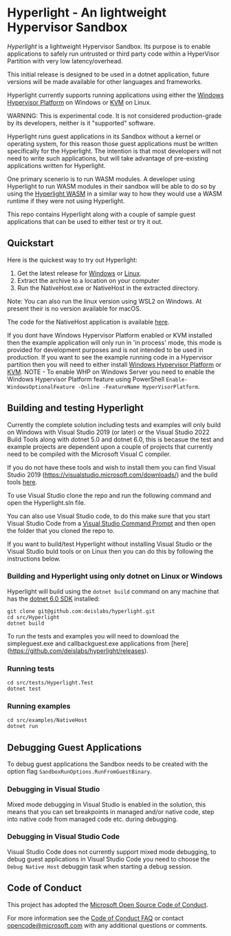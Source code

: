 # Hyperlight - An lightweight Hypervisor Sandbox

_Hyperlight_ is a lightweight Hypervisor Sandbox. Its purpose is to enable applications to  safely run untrusted or third party code within a HyperVisor Partition with very low latency/overhead.

This initial release is designed to be used in a dotnet application, future versions will be made available for other languages and frameworks.

Hyperlight currently supports running applications using either the [Windows Hypervisor Platform](https://docs.microsoft.com/en-us/virtualization/api/#windows-hypervisor-platform) on Windows or [KVM](https://www.linux-kvm.org/page/Main_Page) on Linux.

WARNING: This is experimental code. It is not considered production-grade by its developers, neither is it "supported" software.

Hyperlight runs guest applications in its Sandbox without a kernel or operating system, for this reason those guest applications must be written specifically for the Hyperlight. The intention is that most developers will not need to write such applications, but will take advantage of pre-existing applications written for Hyperlight.

One primary scenerio is to run WASM modules. A developer using Hyperlight to run WASM modules in their sandbox will be able to do so by using the [Hyperlight WASM](https://github.com/deislabs/hyperlight-wasm) in a similar way to how they would use a WASM runtime if they were not using Hyperlight.

This repo contains Hyperlight along with a couple of sample guest applications that can be used to either test or try it out.

## Quickstart

Here is the quickest way to try out Hyperlight:

1. Get the latest release for [Windows](https://github.com/deislabs/hyperlight/releases/download/refs%2Fheads%2Fmain/windows-x64.zip) or [Linux](https://github.com/deislabs/hyperlight/releases/download/refs%2Fheads%2Fmain/linux-x64.tar.gz).
1. Extract the archive to a location on your computer
1. Run the NativeHost.exe or NativeHost in the extracted directory.

Note: You can also run the linux version using WSL2 on Windows. At present their is no version available for macOS.

The code for the NativeHost application is available [here](https://github.com/deislabs/hyperlight/blob/main/src/examples/NativeHost/Program.cs).

If you dont have Windows Hypervisor Platform enabled or KVM installed then the example application will only run in 'in process' mode, this mode is provided for development purposes and is not intended to be used in production. If you want to see the example running code in a Hypervisor partition then you will need to either install [Windows Hypervisor Platform](https://devblogs.microsoft.com/visualstudio/hyper-v-android-emulator-support/#1-enable-hyper-v-and-the-windows-hypervisor-platform) or [KVM](https://help.ubuntu.com/community/KVM/Installation). NOTE - To enable WHP on Windows Server you need to enable the Windows Hypervisor Platform feature using PowerShell `Enable-WindowsOptionalFeature -Online -FeatureName HyperVisorPlatform`.

## Building and testing Hyperlight

Currently the complete solution including tests and examples will only build on Windows with Visual Studio 2019 (or later) or the Visual Studio 2022 Build Tools along with dotnet 5.0 and dotnet 6.0, this is becasue the test and example projects are dependent upon a couple of projects that currently need to be compiled with the Microsoft Visual C compiler. 

If you do not have these tools and wish to install them you can find Visual Studio 2019 (https://visualstudio.microsoft.com/downloads/) and the build tools [here](https://visualstudio.microsoft.com/downloads/#build-tools-for-visual-studio-2022).

To use Visual Studio clone the repo and run the following command and open the Hyperlight.sln file. 

You can also use Visual Studio code, to do this make sure that you start Visual Studio Code from a [Visual Studio Command Prompt](https://docs.microsoft.com/en-us/visualstudio/ide/reference/command-prompt-powershell?view=vs-2022) and then open the folder that you cloned the repo to.

If you want to build/test Hyperlight without installing Visual Studio or the Visual Studio buld tools or on Linux then you can do this by following the instructions below.

### Building and Hyperlight using only dotnet on Linux or Windows

Hyperlight will build using the `dotnet build` command on any machine that has the  [dotnet 6.0 SDK](https://dotnet.microsoft.com/en-us/download/dotnet/6.0) installed:

```console
git clone git@github.com:deislabs/hyperlight.git
cd src/Hyperlight
dotnet build
```

To run the tests and examples you will need to download the simpleguest.exe and callbackguest.exe applications from [here] (https://github.com/deislabs/hyperlight/releases).

### Running tests

```console
cd src/tests/Hyperlight.Test
dotnet test
```

### Running examples

```console
cd src/examples/NativeHost
dotnet run
```

## Debugging Guest Applications

To debug guest applications the Sandbox needs to be created with the option flag `SandboxRunOptions.RunFromGuestBinary`.

### Debugging in Visual Studio

Mixed mode debugging in Visual Studio is enabled in the solution, this means that you can set breakpoints in managed and/or native code, step into native code from managed code etc. during debugging. 

### Debugging in Visual Studio Code

Visual Studio Code does not currently support mixed mode debugging, to debug guest applications in Visual Studio Code you need to choose the `Debug Native Host` debuggin task when starting a debug session.

## Code of Conduct

This project has adopted the [Microsoft Open Source Code of
Conduct](https://opensource.microsoft.com/codeofconduct/).

For more information see the [Code of Conduct
FAQ](https://opensource.microsoft.com/codeofconduct/faq/) or contact
[opencode@microsoft.com](mailto:opencode@microsoft.com) with any additional questions or comments.